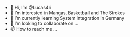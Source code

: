 - 👋 Hi, I’m @Lucas4ri
- 👀 I’m interested in Mangas, Basketball and The Strokes
- 🌱 I’m currently learning System Integration in Germany
- 💞️ I’m looking to collaborate on ...
- 📫 How to reach me ...

<!---
Lucas4ri/Lucas4ri is a ✨ special ✨ repository because its `README.md` (this file) appears on your GitHub profile.
You can click the Preview link to take a look at your changes.
--->
